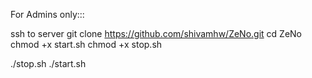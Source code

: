 For Admins only:::

ssh to server
git clone https://github.com/shivamhw/ZeNo.git
cd ZeNo
chmod +x start.sh
chmod +x stop.sh

./stop.sh
./start.sh

